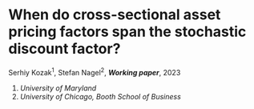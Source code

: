 # When do cross-sectional asset pricing factors span the stochastic discount factor?

Serhiy Kozak<sup>1</sup>, Stefan Nagel<sup>2</sup>, ***Working paper***, 2023

1. *University of Maryland*
2. *University of Chicago, Booth School of Business*





